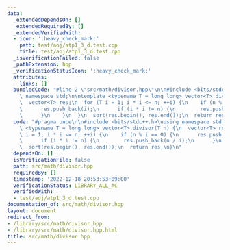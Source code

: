 ```yaml
---
data:
  _extendedDependsOn: []
  _extendedRequiredBy: []
  _extendedVerifiedWith:
  - icon: ':heavy_check_mark:'
    path: test/aoj/atp1_3_d.test.cpp
    title: test/aoj/atp1_3_d.test.cpp
  _isVerificationFailed: false
  _pathExtension: hpp
  _verificationStatusIcon: ':heavy_check_mark:'
  attributes:
    links: []
  bundledCode: "#line 2 \"src/math/divisor.hpp\"\n\n#include <bits/stdc++.h>\nusing\
    \ namespace std;\n\ntemplate <typename T = long long> vector<T> divisor(T n) {\n\
    \  vector<T> res;\n  for (T i = 1; i * i <= n; ++i) {\n    if (n % i == 0) {\n\
    \      res.push_back(i);\n      if (i * i != n) {\n        res.push_back(n / i);\n\
    \      }\n    }\n  }\n  sort(res.begin(), res.end());\n  return res;\n}\n"
  code: "#pragma once\n\n#include <bits/stdc++.h>\nusing namespace std;\n\ntemplate\
    \ <typename T = long long> vector<T> divisor(T n) {\n  vector<T> res;\n  for (T\
    \ i = 1; i * i <= n; ++i) {\n    if (n % i == 0) {\n      res.push_back(i);\n\
    \      if (i * i != n) {\n        res.push_back(n / i);\n      }\n    }\n  }\n\
    \  sort(res.begin(), res.end());\n  return res;\n}\n"
  dependsOn: []
  isVerificationFile: false
  path: src/math/divisor.hpp
  requiredBy: []
  timestamp: '2022-12-18 20:53:53+09:00'
  verificationStatus: LIBRARY_ALL_AC
  verifiedWith:
  - test/aoj/atp1_3_d.test.cpp
documentation_of: src/math/divisor.hpp
layout: document
redirect_from:
- /library/src/math/divisor.hpp
- /library/src/math/divisor.hpp.html
title: src/math/divisor.hpp
---
```

